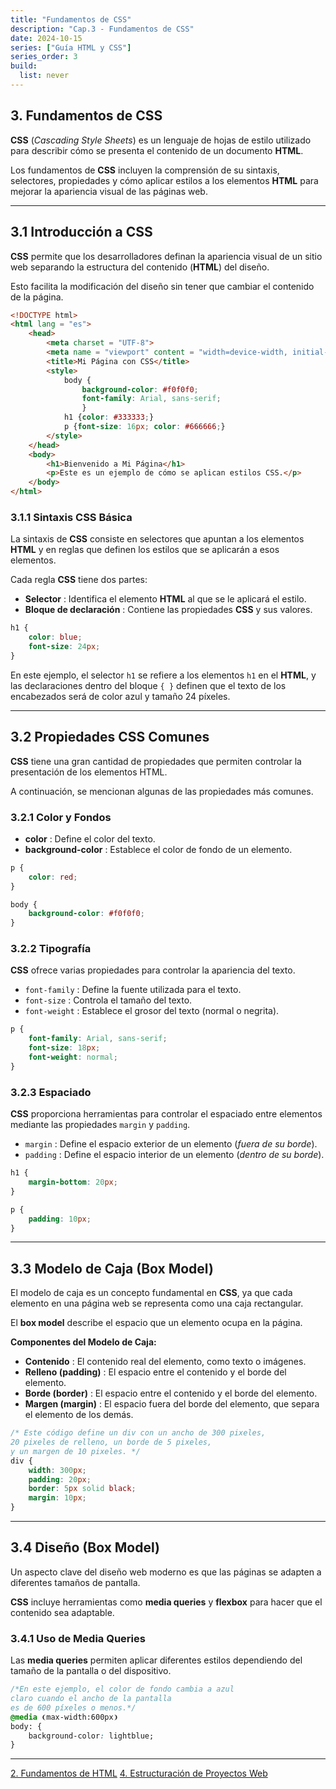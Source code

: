 ```yaml
---
title: "Fundamentos de CSS"
description: "Cap.3 - Fundamentos de CSS"
date: 2024-10-15
series: ["Guía HTML y CSS"]
series_order: 3
build:
  list: never
---
```



## 3. Fundamentos de CSS
**CSS** (*Cascading Style Sheets*) es un lenguaje de hojas de estilo utilizado para describir cómo se presenta el contenido de un documento **HTML**.

Los fundamentos de **CSS** incluyen la comprensión de su sintaxis, selectores, propiedades y cómo aplicar estilos a los elementos **HTML** para mejorar la apariencia visual de las páginas web.


---

## 3.1 Introducción a CSS

**CSS** permite que los desarrolladores definan la apariencia visual de un sitio web separando la estructura del contenido (**HTML**) del diseño.

Esto facilita la modificación del diseño sin tener que cambiar el contenido de la página.


```html
<!DOCTYPE html>
<html lang = "es">
    <head>
        <meta charset = "UTF-8">
        <meta name = "viewport" content = "width=device-width, initial-scale=1.0">
        <title>Mi Página con CSS</title>
        <style>
            body {
                background-color: #f0f0f0;
                font-family: Arial, sans-serif;
                }
            h1 {color: #333333;}
            p {font-size: 16px; color: #666666;}
        </style>        
    </head>
    <body>
        <h1>Bienvenido a Mi Página</h1>
        <p>Este es un ejemplo de cómo se aplican estilos CSS.</p>
    </body>
</html>
```


### 3.1.1 Sintaxis CSS Básica

La sintaxis de **CSS** consiste en selectores que apuntan a los elementos **HTML** y en reglas que definen los estilos que se aplicarán a esos elementos.

Cada regla **CSS** tiene dos partes:

- **Selector** : Identifica el elemento **HTML** al que se le aplicará el estilo.
- **Bloque de declaración** : Contiene las propiedades **CSS** y sus valores.

```css
h1 {
    color: blue;
    font-size: 24px;
}
```

En este ejemplo, el selector ```h1``` se refiere a los elementos ```h1``` en el **HTML**, y las declaraciones dentro del bloque ```{ }``` definen que el texto de los encabezados será de color azul y tamaño 24 píxeles.

---

## 3.2 Propiedades CSS Comunes

**CSS** tiene una gran cantidad de propiedades que permiten controlar la presentación de los elementos HTML.

A continuación, se mencionan algunas de las propiedades más comunes.

### 3.2.1 Color y Fondos

- **color** : Define el color del texto.
- **background-color** : Establece el color de fondo de un elemento.

```css
p {
    color: red;
}

body {
    background-color: #f0f0f0;
}
```

### 3.2.2 Tipografía

**CSS** ofrece varias propiedades para controlar la apariencia del texto.

- ```font-family``` : Define la fuente utilizada para el texto.
- ```font-size``` : Controla el tamaño del texto.
- ```font-weight``` : Establece el grosor del texto (normal o negrita).

```css
p {
    font-family: Arial, sans-serif;
    font-size: 18px;
    font-weight: normal;
}
```

### 3.2.3 Espaciado

**CSS** proporciona herramientas para controlar el espaciado entre elementos mediante las propiedades ```margin``` y ```padding```.

- ```margin``` : Define el espacio exterior de un elemento (*fuera de su borde*).
- ```padding``` : Define el espacio interior de un elemento (*dentro de su borde*).

```css
h1 {
    margin-bottom: 20px;
}

p {
    padding: 10px;
}
```

---

## 3.3 Modelo de Caja (Box Model)

El modelo de caja es un concepto fundamental en **CSS**, ya que cada elemento en una página web se representa como una caja rectangular.

El **box model** describe el espacio que un elemento ocupa en la página.

**Componentes del Modelo de Caja:**

- **Contenido** : El contenido real del elemento, como texto o imágenes.
- **Relleno (padding)** : El espacio entre el contenido y el borde del elemento.
- **Borde (border)** : El espacio entre el contenido y el borde del elemento.
- **Margen (margin)** : El espacio fuera del borde del elemento, que separa el elemento de los demás.

```css
/* Este código define un div con un ancho de 300 pixeles,
20 pixeles de relleno, un borde de 5 pixeles,
y un margen de 10 pixeles. */
div {
    width: 300px;
    padding: 20px;
    border: 5px solid black;
    margin: 10px;
}
```

---

## 3.4 Diseño (Box Model)

Un aspecto clave del diseño web moderno es que las páginas se adapten a diferentes tamaños de pantalla.

**CSS** incluye herramientas como **media queries** y **flexbox** para hacer que el contenido sea adaptable.

### 3.4.1 Uso de Media Queries

Las **media queries** permiten aplicar diferentes estilos dependiendo del tamaño de la pantalla o del dispositivo.

```css
/*En este ejemplo, el color de fondo cambia a azul
claro cuando el ancho de la pantalla
es de 600 píxeles o menos.*/
@media ❨max-width:600px❩
body: {
    background-color: lightblue;
}
```

---

<div class="footer-nav">
    <a href="../02-html-fundamentos/index.md">2. Fundamentos de HTML</a>
    <!-- <a href="#" class="prev-link" class="tachado">Anterior</a> -->
    <a href="../04-estructuracion/index.md">4. Estructuración de Proyectos Web</a>    
</div>
